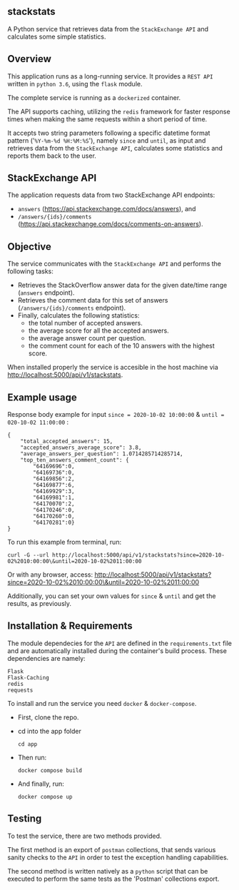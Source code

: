 
## stackstats

A Python service that retrieves data from the `StackExchange API` and calculates some simple statistics.




## Overview

This application runs as a long-running service. It provides a `REST API` written in `python 3.6`, using the `flask` module.

The complete service is running as a `dockerized` container.

The API supports caching, utilizing the `redis` framework for faster response times when making the same requests within a short period of time.

It accepts two string parameters following a specific datetime format pattern ('`%Y-%m-%d %H:%M:%S`'), namely `since` and `until`, as input and retrieves data from the `StackExchange API`, calculates some statistics and reports them back to the user.




## StackExchange API

The application requests data from two StackExchange API endpoints:
- `answers` (<https://api.stackexchange.com/docs/answers>), and
- `/answers/{ids}/comments` (<https://api.stackexchange.com/docs/comments-on-answers>).




## Objective

The service communicates with the `StackExchange API` and performs the following tasks:
- Retrieves the StackOverflow answer data for the given date/time range (`answers` endpoint).
- Retrieves the comment data for this set of answers (`/answers/{ids}/comments` endpoint).
- Finally, calculates the following statistics:
    - the total number of accepted answers.
    - the average score for all the accepted answers.
    - the average answer count per question.
    - the comment count for each of the 10 answers with the highest score.

When installed properly the service is accesible in the host machine via <http://localhost:5000/api/v1/stackstats>.




## Example usage

Response body example for input `since = 2020-10-02 10:00:00` & `until = 020-10-02 11:00:00` :

```
{
    "total_accepted_answers": 15,
    "accepted_answers_average_score": 3.8,
    "average_answers_per_question": 1.0714285714285714,
    "top_ten_answers_comment_count": {
    	"64169696":0,
    	"64169736":0,
    	"64169856":2,
    	"64169877":6,
    	"64169929":3,
    	"64169981":1,
    	"64170070":2,
    	"64170246":0,
    	"64170260":0,
    	"64170281":0}
}
```

To run this example from terminal, run: 
```
curl -G --url http://localhost:5000/api/v1/stackstats?since=2020-10-02%2010:00:00\&until=2020-10-02%2011:00:00
```

Or with any browser, access: <http://localhost:5000/api/v1/stackstats?since=2020-10-02%2010:00:00\&until=2020-10-02%2011:00:00>

Additionally, you can set your own values for `since` & `until` and get the results, as previously.




## Installation & Requirements

The module dependecies for the `API` are defined in the `requirements.txt` file and are automatically installed during the container's build process. These dependencies are namely:

```
Flask
Flask-Caching
redis
requests
```

To install and run the service you need `docker` & `docker-compose`.

- First, clone the repo.
- cd into the app folder
    ```
    cd app
    ```
- Then run:
    ```
    docker compose build
    ```

- And finally, run: 
    ```
    docker compose up
    ```




## Testing

To test the service, there are two methods provided.

The first method is an export of `postman` collections, that sends various sanity checks to the `API` in order to test the exception handling capabilities.

The second method is written natively as a `python` script that can be executed to perform the same tests as the 'Postman' collections export.